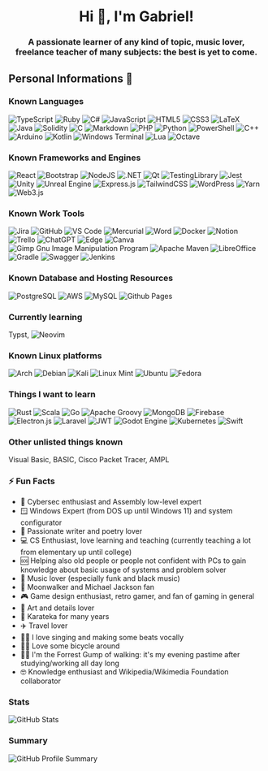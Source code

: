 <h1 align="center">Hi 👋, I'm Gabriel!</h1>
<h3 align="center">A passionate learner of any kind of topic, music lover, freelance teacher of many subjects: the best is yet to come.</h3>

## Personal Informations 📎
### Known Languages 
   ![TypeScript](https://img.shields.io/badge/TypeScript-007ACC?style=for-the-badge&logo=typescript&logoColor=white)
   ![Ruby](https://img.shields.io/badge/ruby-%23CC342D.svg?style=for-the-badge&logo=ruby&logoColor=white)
   ![C#](https://img.shields.io/badge/C%23-239120?style=for-the-badge&logo=c-sharp&logoColor=white)
   ![JavaScript](https://img.shields.io/badge/JavaScript-323330?style=for-the-badge&logo=javascript&logoColor=F7DF1E)
   ![HTML5](https://img.shields.io/badge/HTML5-E34F26?style=for-the-badge&logo=html5&logoColor=white)
   ![CSS3](https://img.shields.io/badge/CSS3-1572B6?style=for-the-badge&logo=css3&logoColor=white)
   ![LaTeX](https://img.shields.io/badge/LaTeX-47A141?style=for-the-badge&logo=LaTeX&logoColor=white)
   ![Java](https://img.shields.io/badge/java-%23ED8B00.svg?style=for-the-badge&logo=openjdk&logoColor=white)
   ![Solidity](https://img.shields.io/badge/Solidity-%23363636.svg?style=for-the-badge&logo=solidity&logoColor=white)
   ![C](https://img.shields.io/badge/c-%2300599C.svg?style=for-the-badge&logo=c&logoColor=white)
   ![Markdown](https://img.shields.io/badge/markdown-%23000000.svg?style=for-the-badge&logo=markdown&logoColor=white)
   ![PHP](https://img.shields.io/badge/php-%23777BB4.svg?style=for-the-badge&logo=php&logoColor=white)
   ![Python](https://img.shields.io/badge/python-3670A0?style=for-the-badge&logo=python&logoColor=ffdd54)
   ![PowerShell](https://img.shields.io/badge/PowerShell-%235391FE.svg?style=for-the-badge&logo=powershell&logoColor=white)
   ![C++](https://img.shields.io/badge/c++-%2300599C.svg?style=for-the-badge&logo=c%2B%2B&logoColor=white)
   ![Arduino](https://img.shields.io/badge/-Arduino-00979D?style=for-the-badge&logo=Arduino&logoColor=white)
   ![Kotlin](https://img.shields.io/badge/kotlin-%237F52FF.svg?style=for-the-badge&logo=kotlin&logoColor=white)
   ![Windows Terminal](https://img.shields.io/badge/Windows%20Terminal-%234D4D4D.svg?style=for-the-badge&logo=windows-terminal&logoColor=white)
   ![Lua](https://img.shields.io/badge/lua-%232C2D72.svg?style=for-the-badge&logo=lua&logoColor=white)
   ![Octave](https://img.shields.io/badge/OCTAVE-darkblue?style=for-the-badge&logo=octave&logoColor=fcd683)

### Known Frameworks and Engines
   ![React](https://img.shields.io/badge/react-%2320232a.svg?style=for-the-badge&logo=react&logoColor=%2361DAFB)
   ![Bootstrap](https://img.shields.io/badge/Bootstrap-563D7C?style=for-the-badge&logo=bootstrap&logoColor=white)
   ![NodeJS](https://img.shields.io/badge/node.js-6DA55F?style=for-the-badge&logo=node.js&logoColor=white)
   ![.NET](https://img.shields.io/badge/.NET-512BD4?style=for-the-badge&logo=dotnet&logoColor=white)
   ![Qt](https://img.shields.io/badge/Qt-41CD52?style=for-the-badge&logo=qt&logoColor=white)
   ![TestingLibrary](https://img.shields.io/badge/-TestingLibrary-%23E33332?style=for-the-badge&logo=testing-library&logoColor=white)
   ![Jest](https://img.shields.io/badge/-jest-%23C21325?style=for-the-badge&logo=jest&logoColor=white)
   ![Unity](https://img.shields.io/badge/unity-%23000000.svg?style=for-the-badge&logo=unity&logoColor=white)
   ![Unreal Engine](https://img.shields.io/badge/unrealengine-%23313131.svg?style=for-the-badge&logo=unrealengine&logoColor=white)
   ![Express.js](https://img.shields.io/badge/express.js-%23404d59.svg?style=for-the-badge&logo=express&logoColor=%2361DAFB)
   ![TailwindCSS](https://img.shields.io/badge/tailwindcss-%2338B2AC.svg?style=for-the-badge&logo=tailwind-css&logoColor=white)
   ![WordPress](https://img.shields.io/badge/WordPress-%23117AC9.svg?style=for-the-badge&logo=WordPress&logoColor=white)
   ![Yarn](https://img.shields.io/badge/yarn-%232C8EBB.svg?style=for-the-badge&logo=yarn&logoColor=white)
   ![Web3.js](https://img.shields.io/badge/web3.js-F16822?style=for-the-badge&logo=web3.js&logoColor=white)

### Known Work Tools
   ![Jira](https://img.shields.io/badge/Jira-0052CC?style=for-the-badge&logo=Jira&logoColor=white)
   ![GitHub](https://img.shields.io/badge/GitHub-100000?style=for-the-badge&logo=github&logoColor=white)
   ![VS Code](https://img.shields.io/badge/Visual%20Studio%20Code-0078d7.svg?style=for-the-badge&logo=visual-studio-code&logoColor=white)
   ![Mercurial](https://img.shields.io/badge/mercurial-999999.svg?style=for-the-badge&logo=mercurial&logoColor=white)
   ![Word](https://img.shields.io/badge/Microsoft%20Word-2B579A?style=for-the-badge&logo=microsoft-word&logoColor=white)
   ![Docker](https://img.shields.io/badge/docker-%230db7ed.svg?style=for-the-badge&logo=docker&logoColor=white)
   ![Notion](https://img.shields.io/badge/Notion-%23000000.svg?style=for-the-badge&logo=notion&logoColor=white)
   ![Trello](https://img.shields.io/badge/Trello-%23026AA7.svg?style=for-the-badge&logo=Trello&logoColor=white)
   ![ChatGPT](https://img.shields.io/badge/chatGPT-74aa9c?style=for-the-badge&logo=openai&logoColor=white)
   ![Edge](https://img.shields.io/badge/Edge-0078D7?style=for-the-badge&logo=Microsoft-edge&logoColor=white)
   ![Canva](https://img.shields.io/badge/Canva-%2300C4CC.svg?style=for-the-badge&logo=Canva&logoColor=white)
   ![Gimp Gnu Image Manipulation Program](https://img.shields.io/badge/Gimp-657D8B?style=for-the-badge&logo=gimp&logoColor=FFFFFF)
   ![Apache Maven](https://img.shields.io/badge/Apache%20Maven-C71A36?style=for-the-badge&logo=Apache%20Maven&logoColor=white)
   ![LibreOffice](https://img.shields.io/badge/LibreOffice-%2318A303?style=for-the-badge&logo=LibreOffice&logoColor=white)
   ![Gradle](https://img.shields.io/badge/Gradle-02303A.svg?style=for-the-badge&logo=Gradle&logoColor=white)
   ![Swagger](https://img.shields.io/badge/-Swagger-%23Clojure?style=for-the-badge&logo=swagger&logoColor=white)
   ![Jenkins](https://img.shields.io/badge/jenkins-%232C5263.svg?style=for-the-badge&logo=jenkins&logoColor=white)

### Known Database and Hosting Resources 
   ![PostgreSQL](https://img.shields.io/badge/PostgreSQL-316192?style=for-the-badge&logo=postgresql&logoColor=white)
   ![AWS](https://img.shields.io/badge/AWS-%23FF9900.svg?style=for-the-badge&logo=amazon-aws&logoColor=white)
   ![MySQL](https://img.shields.io/badge/mysql-%2300f.svg?style=for-the-badge&logo=mysql&logoColor=white)
   ![Github Pages](https://img.shields.io/badge/github%20pages-121013?style=for-the-badge&logo=github&logoColor=white)

### Currently learning
   Typst, 
  ![Neovim](https://img.shields.io/badge/NeoVim-%2357A143.svg?&style=for-the-badge&logo=neovim&logoColor=white)

### Known Linux platforms
  ![Arch](https://img.shields.io/badge/Arch%20Linux-1793D1?logo=arch-linux&logoColor=fff&style=for-the-badge)
  ![Debian](https://img.shields.io/badge/Debian-D70A53?style=for-the-badge&logo=debian&logoColor=white)
  ![Kali](https://img.shields.io/badge/Kali-268BEE?style=for-the-badge&logo=kalilinux&logoColor=white)
  ![Linux Mint](https://img.shields.io/badge/Linux%20Mint-87CF3E?style=for-the-badge&logo=Linux%20Mint&logoColor=white)
  ![Ubuntu](https://img.shields.io/badge/Ubuntu-E95420?style=for-the-badge&logo=ubuntu&logoColor=white)
  ![Fedora](https://img.shields.io/badge/Fedora-294172?style=for-the-badge&logo=fedora&logoColor=white)

### Things I want to learn
   ![Rust](https://img.shields.io/badge/rust-%23000000.svg?style=for-the-badge&logo=rust&logoColor=white)
   ![Scala](https://img.shields.io/badge/scala-%23DC322F.svg?style=for-the-badge&logo=scala&logoColor=white)
   ![Go](https://img.shields.io/badge/go-%2300ADD8.svg?style=for-the-badge&logo=go&logoColor=white)
   ![Apache Groovy](https://img.shields.io/badge/Apache%20Groovy-4298B8.svg?style=for-the-badge&logo=Apache+Groovy&logoColor=white)
   ![MongoDB](https://img.shields.io/badge/MongoDB-%234ea94b.svg?style=for-the-badge&logo=mongodb&logoColor=white)
   ![Firebase](https://img.shields.io/badge/Firebase-039BE5?style=for-the-badge&logo=Firebase&logoColor=white)
   ![Electron.js](https://img.shields.io/badge/Electron-191970?style=for-the-badge&logo=Electron&logoColor=white)
   ![Laravel](https://img.shields.io/badge/laravel-%23FF2D20.svg?style=for-the-badge&logo=laravel&logoColor=white)
   ![JWT](https://img.shields.io/badge/JWT-black?style=for-the-badge&logo=JSON%20web%20tokens)
   ![Godot Engine](https://img.shields.io/badge/GODOT-%23FFFFFF.svg?style=for-the-badge&logo=godot-engine)
   ![Kubernetes](https://img.shields.io/badge/kubernetes-%23326ce5.svg?style=for-the-badge&logo=kubernetes&logoColor=white)
   ![Swift](https://img.shields.io/badge/swift-F54A2A?style=for-the-badge&logo=swift&logoColor=white)

### Other unlisted things known
Visual Basic, BASIC, Cisco Packet Tracer, AMPL

### ⚡ Fun Facts
   - 🤖 Cybersec enthusiast and Assembly low-level expert
   - 🪟 Windows Expert (from DOS up until Windows 11) and system configurator
   - 📕 Passionate writer and poetry lover
   - 💻 CS Enthusiast, love learning and teaching (currently teaching a lot from elementary up until college)
   - 🆘 Helping also old people or people not confident with PCs to gain knowledge about basic usage of systems and problem solver
   - 🎼 Music lover (especially funk and black music)
   - 🕺 Moonwalker and Michael Jackson fan
   - 🎮 Game design enthusiast, retro gamer, and fan of gaming in general
   - 🎨 Art and details lover
   - 🥋 Karateka for many years
   - ✈️ Travel lover
   - 👨‍🎤 I love singing and making some beats vocally
   - 🚴‍♂️ Love some bicycle around
   - 🚶‍♂️ I'm the Forrest Gump of walking: it's my evening pastime after studying/working all day long
   - 🤓 Knowledge enthusiast and Wikipedia/Wikimedia Foundation collaborator

### Stats
![GitHub Stats](https://github-readme-stats.vercel.app/api?username=gabrielrovesti&show_icons=true&theme=tokyonight)

### Summary
![GitHub Profile Summary](https://github-profile-summary-cards.vercel.app/api/cards/profile-details?username=gabrielrovesti&show_icons=true&theme=tokyonight)
